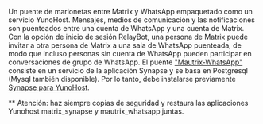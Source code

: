 Un puente de marionetas entre Matrix y WhatsApp empaquetado como un servicio YunoHost.
Mensajes, medios de comunicación y las notificaciones son puenteados entre una cuenta de WhatsApp y una cuenta de Matrix.
Con la opción de inicio de sesión RelayBot, una persona de Matrix puede invitar a otra persona de Matrix a una sala de WhatsApp puenteada, de modo que incluso personas sin cuenta de WhatsApp pueden participar en conversaciones de grupo de WhatsApp.
El puente ["Mautrix-WhatsApp"](https://docs.mau.fi/bridges/go/whatsapp/index.html) consiste en un servicio de la aplicación Synapse y se basa en Postgresql (Mysql también disponible).
Por lo tanto, debe instalarse previamente [Synapse para YunoHost](https://github.com/YunoHost-Apps/synapse_ynh).

** Atención: haz siempre copias de seguridad y restaura las aplicaciones Yunohost matrix_synapse y mautrix_whatsapp juntas.